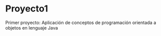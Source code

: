 # Proyecto1
Primer proyecto: Aplicación de conceptos de programación orientada a objetos en lenguaje Java
